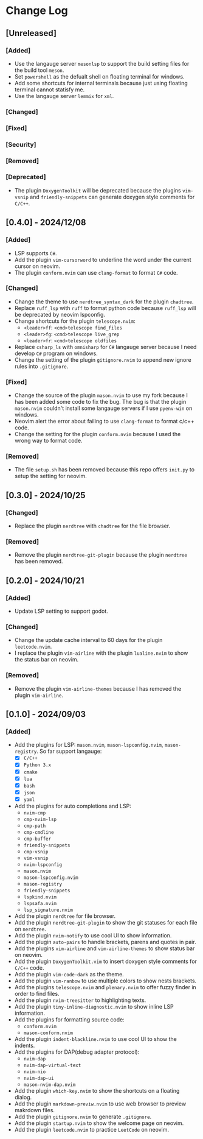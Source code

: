 # Change Log

## [Unreleased]
### [Added]
* Use the langauge server `mesonlsp` to support the build setting files for the build tool `meson`.
* Set `powershell` as the defualt shell on floating terminal for windows.
* Add some shortcuts for internal terminals because just using floating terminal cannot statisfy me.
* Use the langauge server `lemmix` for `xml`.

### [Changed]

### [Fixed]

### [Security]

### [Removed]

### [Deprecated]
* The plugin `DoxygenToolkit` will be deprecated because the plugins `vim-vsnip` and `friendly-snippets` can generate doxygen style comments for `C/C++`.


## [0.4.0] - 2024/12/08
### [Added]
* LSP supports `C#`.
* Add the plugin `vim-cursorword` to underline the word under the current cursor on neovim.
* The plugin `conform.nvim` can use `clang-format` to format `C#` code.

### [Changed]
* Change the theme to use `nerdtree_syntax_dark` for the plugin `chadtree`.
* Replace `ruff_lsp` with `ruff` to format python code because `ruff_lsp` will be deprecated by neovim lspconfig.
* Change shortcuts for the plugin `telescope.nvim`:
	* `<leader>ff`: `<cmd>telescope find_files`
	* `<leader>fg`: `<cmd>telescope live_grep`
	* `<leader>fr`: `<cmd>telescope oldfiles`
* Replace `csharp_ls` with `omnisharp` for `C#` langauge server because I need develop `C#` program on windows.
* Change the setting of the plugin `gitignore.nvim` to append new ignore rules into `.gitignore`.

### [Fixed]
* Change the source of the plugin `mason.nvim` to use my fork because I has been added some code to fix the bug. The bug is that the plugin `mason.nvim` couldn't install some langauge servers if I use `pyenv-win` on windows.
* Neovim alert the error about failing to use `clang-format` to format c/c++ code.
* Change the setting for the plugin `conform.nvim` because I used the wrong way to format code.

### [Removed]
* The file `setup.sh` has been removed because this repo offers `init.py` to setup the setting for neovim.


## [0.3.0] - 2024/10/25
### [Changed]
* Replace the plugin `nerdtree` with `chadtree` for the file browser.

### [Removed]
* Remove the plugin `nerdtree-git-plugin` because the plugin `nerdtree` has been removed.


## [0.2.0] - 2024/10/21
### [Added]
* Update LSP setting to support godot.

### [Changed]
* Change the update cache interval to 60 days for the plugin `leetcode.nvim`.
* I replace the plugin `vim-airline` with the plugin `lualine.nvim` to show the status bar on neovim.

### [Removed]
* Remove the plugin `vim-airline-themes` because I has removed the plugin `vim-airline`.


## [0.1.0] - 2024/09/03
### [Added]
* Add the plugins for LSP: `mason.nvim`, `mason-lspconfig.nvim`, `mason-registry`. So far support langauge:
    * [x] `C/C++`
    * [x] `Python 3.x`
    * [x] `cmake`
    * [x] `lua`
    * [x] `bash`
    * [x] `json`
    * [x] `yaml`
* Add the plugins for auto completions and LSP:
    * `nvim-cmp`
    * `cmp-nvim-lsp`
    * `cmp-path`
    * `cmp-cmdline`
    * `cmp-buffer`
    * `friendly-snippets`
    * `cmp-vsnip`
    * `vim-vsnip`
    * `nvim-lspconfig`
    * `mason.nvim`
    * `mason-lspconfig.nvim`
    * `mason-registry`
    * `friendly-snippets`
    * `lspkind.nvim`
    * `lspsafa.nvim`
    * `lsp_signature.nvim`
* Add the plugin `nerdtree` for file browser.
* Add the plugin `nerdtree-git-plugin` to show the git statuses for each file on `nerdtree`.
* Add the plugin `nvim-notify` to use cool UI to show information.
* Add the plugin `auto-pairs` to handle brackets, parens and quotes in pair.
* Add the plugins `vim-airline` and `vim-airline-themes` to show status bar on neovim.
* Add the plugin `DoxygenToolkit.vim` to insert doxygen style comments for `C/C++` code.
* Add the plugin `vim-code-dark` as the theme.
* Add the plugin `vim-ranbow` to use multiple colors to show nests brackets.
* Add the plugins `telescope.nvim` and `plenary.nvim` to offer fuzzy finder in order to find files.
* Add the plugin `nvim-treesitter` to highlighting texts.
* Add the plugin `tiny-inline-diagnostic.nvim` to show inline LSP information.
* Add the plugins for formatting source code:
    * `conform.nvim`
    * `mason-conform.nvim`
* Add the plugin `indent-blackline.nvim` to use cool UI to show the indents.
* Add the plugins for DAP(debug adapter protocol):
    * `nvim-dap`
    * `nvim-dap-virtual-text`
    * `nvim-nio`
    * `nvim-dap-ui`
    * `mason-nvim-dap.nvim`
* Add the plugin `which-key.nvim` to show the shortcuts on a floating dialog.
* Add the plugin `markdown-previw.nvim` to use web browser to preview makrdown files.
* Add the plugin `gitignore.nvim` to generate `.gitignore`.
* Add the plugin `startup.nvim` to show the welcome page on neovim.
* Add the plugin `leetcode.nvim` to practice `LeetCode` on neovim.

